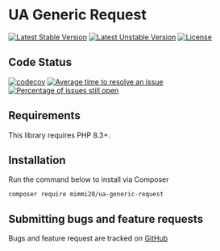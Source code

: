 # UA Generic Request

[![Latest Stable Version](https://poser.pugx.org/mimmi20/ua-generic-request/v/stable?format=flat-square)](https://packagist.org/packages/mimmi20/ua-generic-request)
[![Latest Unstable Version](https://poser.pugx.org/mimmi20/ua-generic-request/v/unstable?format=flat-square)](https://packagist.org/packages/mimmi20/ua-generic-request)
[![License](https://poser.pugx.org/mimmi20/ua-generic-request/license?format=flat-square)](https://packagist.org/packages/mimmi20/ua-generic-request)

## Code Status

[![codecov](https://codecov.io/gh/mimmi20/ua-generic-request/branch/master/graph/badge.svg)](https://codecov.io/gh/mimmi20/ua-generic-request)
[![Average time to resolve an issue](https://isitmaintained.com/badge/resolution/mimmi20/ua-generic-request.svg)](https://isitmaintained.com/project/mimmi20/ua-generic-request "Average time to resolve an issue")
[![Percentage of issues still open](https://isitmaintained.com/badge/open/mimmi20/ua-generic-request.svg)](https://isitmaintained.com/project/mimmi20/ua-generic-request "Percentage of issues still open")

## Requirements

This library requires PHP 8.3+.

## Installation

Run the command below to install via Composer

```shell
composer require mimmi20/ua-generic-request
```

## Submitting bugs and feature requests

Bugs and feature request are tracked on [GitHub](https://github.com/mimmi20/ua-generic-request/issues)
